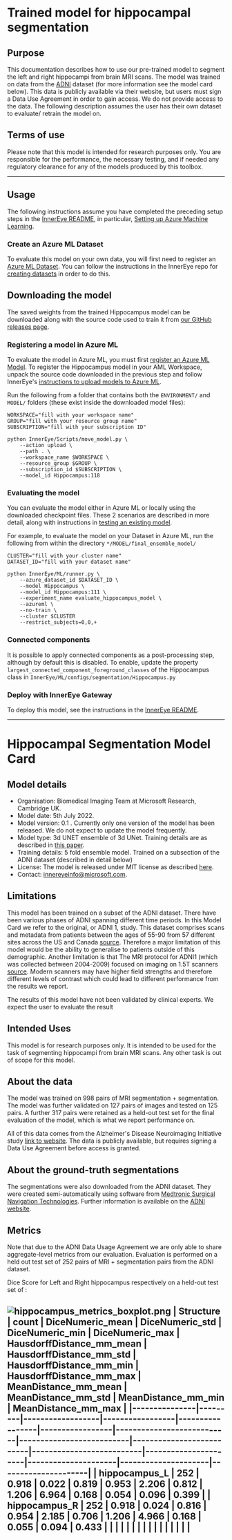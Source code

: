 
# Trained model for hippocampal segmentation

## Purpose

This documentation describes how to use our pre-trained model to segment the left and right hippocampi from brain MRI scans. The model was trained on data from the [ADNI](https://adni.loni.usc.edu/) dataset (for more information see the model card below). This data is publicly available via their website, but users must sign a Data Use Agreement in order to gain access. We do not provide access to the data. The following description assumes the user has their own dataset to evaluate/ retrain the model on.

## Terms of use

Please note that this model is intended for research purposes only. You are responsible for the performance, the necessary testing, and if needed any regulatory clearance for any of the models produced by this toolbox.

---

## Usage

The following instructions assume you have completed the preceding setup steps in the [InnerEye README](https://github.com/microsoft/InnerEye-DeepLearning/), in particular, [Setting up Azure Machine Learning](https://github.com/microsoft/InnerEye-DeepLearning/blob/main/docs/setting_up_aml.md).

### Create an Azure ML Dataset

To evaluate this model on your own data, you will first need to register an [Azure ML Dataset](https://docs.microsoft.com/en-us/azure/machine-learning/v1/how-to-create-register-datasets). You can follow the instructions in the InnerEye repo for [creating datasets](https://github.com/microsoft/InnerEye-DeepLearning/blob/main/docs/creating_dataset.md) in order to do this.

## Downloading the model

The saved weights from the trained Hippocampus model can be downloaded along with the source code used to train it from [our GitHub releases page](https://github.com/microsoft/InnerEye-DeepLearning/releases/tag/v0.5).

### Registering a model in Azure ML

To evaluate the model in Azure ML, you must first [register an Azure ML Model](https://docs.microsoft.com/en-us/python/api/azureml-core/azureml.core.model.model?view=azure-ml-py#remarks). To register the Hippocampus model in your AML Workspace, unpack the source code downloaded in the previous step and follow InnerEye's [instructions to upload models to Azure ML](https://github.com/microsoft/InnerEye-DeepLearning/blob/main/docs/move_model.md).

Run the following from a folder that contains both the `ENVIRONMENT/` and `MODEL/` folders (these exist inside the downloaded model files):

```shell
WORKSPACE="fill with your workspace name"
GROUP="fill with your resource group name"
SUBSCRIPTION="fill with your subscription ID"

python InnerEye/Scripts/move_model.py \
    --action upload \
    --path . \
    --workspace_name $WORKSPACE \
    --resource_group $GROUP \
    --subscription_id $SUBSCRIPTION \
    --model_id Hippocampus:118
```

### Evaluating the model

You can evaluate the model either in Azure ML or locally using the downloaded checkpoint files. These 2 scenarios are described in more detail, along with instructions in [testing an existing model](https://github.com/microsoft/InnerEye-DeepLearning/blob/main/docs/building_models.md#testing-an-existing-model).

For example, to evaluate the model on your Dataset in Azure ML, run the following from within the directory `*/MODEL/final_ensemble_model/`

```shell
CLUSTER="fill with your cluster name"
DATASET_ID="fill with your dataset name"

python InnerEye/ML/runner.py \
    --azure_dataset_id $DATASET_ID \
    --model Hippocampus \
    --model_id Hippocampus:111 \
    --experiment_name evaluate_hippocampus_model \
    --azureml \
    --no-train \
    --cluster $CLUSTER
    --restrict_subjects=0,0,+
```

### Connected components

It is possible to apply connected components as a post-processing step, although by default this is disabled. To enable, update the property `largest_connected_component_foreground_classes` of the Hippocampus class in `InnerEye/ML/configs/segmentation/Hippocampus.py`

### Deploy with InnerEye Gateway

To deploy this model, see the instructions in the [InnerEye README](https://github.com/microsoft/InnerEye-DeepLearning/).

---

# Hippocampal Segmentation Model Card

## Model details

- Organisation: Biomedical Imaging Team at Microsoft Research, Cambridge UK.
- Model date: 5th July 2022.
- Model version: 0.1 . Currently only one version of the model has been released. We do not expect to update the model frequently.
- Model type: 3d UNET ensemble of 3d UNet. Training details are as described in [this paper](https://jamanetwork.com/journals/jamanetworkopen/fullarticle/2773292).
- Training details: 5 fold ensemble model. Trained on a subsection of the ADNI dataset (described in detail below)
- License: The model is released under MIT license as described [here](https://github.com/microsoft/InnerEye-DeepLearning/blob/main/LICENSE).
- Contact: innereyeinfo@microsoft.com.

## Limitations

This model has been trained on a subset of the ADNI dataset. There have been various phases of ADNI spanning different time periods. In this Model Card we refer to the original, or ADNI 1, study. This dataset comprises scans and metadata from patients between the ages of 55-90 from 57 different sites across the US and Canada [source](https://adni.loni.usc.edu/study-design/#background-container). Therefore a major limitation of this model would be the ability to generalise to patients outside of this demographic. Another limitation is that  The MRI protocol for ADNI1 (which was collected between 2004-2009) focused on imaging on 1.5T scanners [source](https://adni.loni.usc.edu/methods/mri-tool/mri-analysis/). Modern scanners may have higher field strengths and therefore different levels of contrast which could lead to different performance from the results we report.

The results of this model have not been validated by clinical experts. We expect the user to evaluate the result

## Intended Uses

This model is for research purposes only. It is intended to be used for the task of segmenting hippocampi from brain MRI scans. Any other task is out of scope for this model.

## About the data

The model was trained on 998 pairs of MRI segmentation + segmentation. The model was further validated on 127 pairs of images and tested on 125 pairs. A further 317 pairs were retained as a held-out test set for the final evaluation of the model, which is what we report performance on.

All of this data comes from the Alzheimer's Disease Neuroimaging Initiative study [link to website](https://adni.loni.usc.edu/). The data is publicly available, but requires signing a Data Use Agreement before access is granted.

## About the ground-truth segmentations

 The segmentations were also downloaded from the ADNI dataset. They were created semi-automatically using software from [Medtronic Surgical Navigation Technologies](https://www.medtronic.com/us-en/healthcare-professionals/products/neurological/surgical-navigation-systems.html). Further information is available on the [ADNI website](https://adni.loni.usc.edu/).

## Metrics

Note that due to the ADNI Data Usage Agreement we are only able to share aggregate-level metrics from our evaluation. Evaluation is performed on a held out test set of 252 pairs of MRI + segmentation pairs from the ADNI dataset.

Dice Score for Left and Right hippocampus respectively on a held-out test set of :

![hippocampus_metrics_boxplot.png](hippocampus_metrics_boxplot.png)
| Structure     | count   | DiceNumeric_mean | DiceNumeric_std | DiceNumeric_min | DiceNumeric_max | HausdorffDistance_mm_mean | HausdorffDistance_mm_std | HausdorffDistance_mm_min | HausdorffDistance_mm_max | MeanDistance_mm_mean | MeanDistance_mm_std | MeanDistance_mm_min | MeanDistance_mm_max |
|---------------|---------|------------------|-----------------|-----------------|-----------------|---------------------------|--------------------------|--------------------------|--------------------------|----------------------|---------------------|---------------------|---------------------|
| hippocampus_L | 252     | 0.918            | 0.022           | 0.819           | 0.953           | 2.206                     | 0.812                    | 1.206                    | 6.964                    | 0.168                | 0.054               | 0.096               | 0.399               |
| hippocampus_R | 252     | 0.918            | 0.024           | 0.816           | 0.954           | 2.185                     | 0.706                    | 1.206                    | 4.966                    | 0.168                | 0.055               | 0.094               | 0.433               |
|               |         |                  |                 |                 |                 |                           |                          |                          |                          |                      |                     |                     |                     |
---
